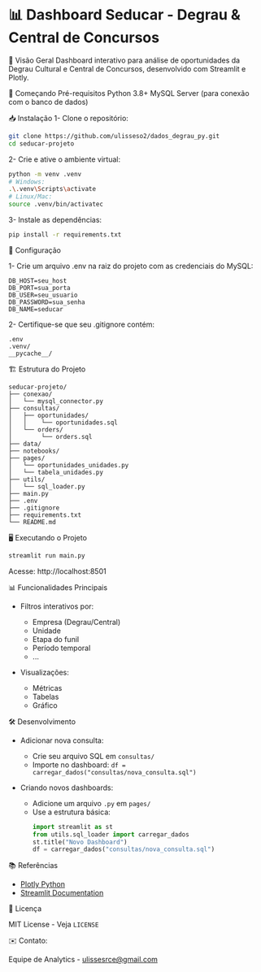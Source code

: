 # 📊 Dashboard Seducar - Degrau & Central de Concursos

📌 Visão Geral
Dashboard interativo para análise de oportunidades da Degrau Cultural e Central de Concursos, desenvolvido com Streamlit e Plotly.


🚀 Começando
Pré-requisitos
Python 3.8+
MySQL Server (para conexão com o banco de dados)

📥 Instalação
1- Clone o repositório:

```bash
git clone https://github.com/ulisseso2/dados_degrau_py.git
cd seducar-projeto
```

2- Crie e ative o ambiente virtual:

```bash
python -m venv .venv
# Windows:
.\.venv\Scripts\activate
# Linux/Mac:
source .venv/bin/activatec
```

3- Instale as dependências:

```bash
pip install -r requirements.txt
```

🔧 Configuração

1- Crie um arquivo .env na raiz do projeto com as credenciais do MySQL:

```env
DB_HOST=seu_host
DB_PORT=sua_porta
DB_USER=seu_usuario
DB_PASSWORD=sua_senha
DB_NAME=seducar
```

2- Certifique-se que seu .gitignore contém:

```
.env
.venv/
__pycache__/
```

🏗️ Estrutura do Projeto

```
seducar-projeto/
├── conexao/
│   └── mysql_connector.py
├── consultas/
│   ├── oportunidades/
│   │    └── oportunidades.sql
│   └── orders/
│        └── orders.sql
├── data/
├── notebooks/
├── pages/
│   └── oportunidades_unidades.py
│   └── tabela_unidades.py
├── utils/
│   └── sql_loader.py
├── main.py
├── .env
├── .gitignore
├── requirements.txt
└── README.md
```

🖥️ Executando o Projeto

```bash
streamlit run main.py
```

Acesse: http://localhost:8501

📊 Funcionalidades Principais

- Filtros interativos por:
  - Empresa (Degrau/Central)
  - Unidade
  - Etapa do funil
  - Período temporal
  - ...

- Visualizações:
  - Métricas
  - Tabelas
  - Gráfico

🛠️ Desenvolvimento

- Adicionar nova consulta:
  - Crie seu arquivo SQL em `consultas/`
  - Importe no dashboard: `df = carregar_dados("consultas/nova_consulta.sql")`

- Criando novos dashboards:
  - Adicione um arquivo `.py` em `pages/`
  - Use a estrutura básica:
    ```python
    import streamlit as st
    from utils.sql_loader import carregar_dados
    st.title("Novo Dashboard")
    df = carregar_dados("consultas/nova_consulta.sql")
    ```

📚 Referências

- [Plotly Python](https://plotly.com/python/)
- [Streamlit Documentation](https://docs.streamlit.io/)

📄 Licença

MIT License - Veja `LICENSE`

✉️ Contato:

Equipe de Analytics - [ulissesrce@gmail.com](mailto:ulissesrce@gmail.com)

